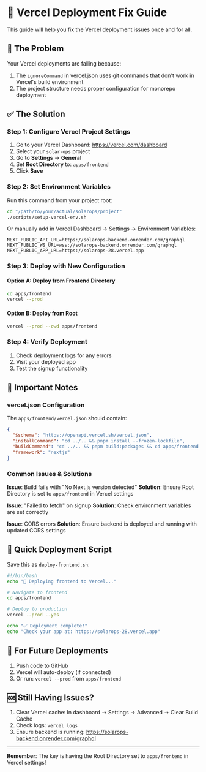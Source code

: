 # 🚀 Vercel Deployment Fix Guide

This guide will help you fix the Vercel deployment issues once and for all.

## 🔧 The Problem
Your Vercel deployments are failing because:
1. The `ignoreCommand` in vercel.json uses git commands that don't work in Vercel's build environment
2. The project structure needs proper configuration for monorepo deployment

## ✅ The Solution

### Step 1: Configure Vercel Project Settings

1. Go to your Vercel Dashboard: https://vercel.com/dashboard
2. Select your `solar-ops` project
3. Go to **Settings** → **General**
4. Set **Root Directory** to: `apps/frontend`
5. Click **Save**

### Step 2: Set Environment Variables

Run this command from your project root:
```bash
cd "/path/to/your/actual/solarops/project"
./scripts/setup-vercel-env.sh
```

Or manually add in Vercel Dashboard → Settings → Environment Variables:
```
NEXT_PUBLIC_API_URL=https://solarops-backend.onrender.com/graphql
NEXT_PUBLIC_WS_URL=wss://solarops-backend.onrender.com/graphql
NEXT_PUBLIC_APP_URL=https://solarops-28.vercel.app
```

### Step 3: Deploy with New Configuration

#### Option A: Deploy from Frontend Directory
```bash
cd apps/frontend
vercel --prod
```

#### Option B: Deploy from Root
```bash
vercel --prod --cwd apps/frontend
```

### Step 4: Verify Deployment

1. Check deployment logs for any errors
2. Visit your deployed app
3. Test the signup functionality

## 📝 Important Notes

### vercel.json Configuration
The `apps/frontend/vercel.json` should contain:
```json
{
  "$schema": "https://openapi.vercel.sh/vercel.json",
  "installCommand": "cd ../.. && pnpm install --frozen-lockfile",
  "buildCommand": "cd ../.. && pnpm build:packages && cd apps/frontend && pnpm build",
  "framework": "nextjs"
}
```

### Common Issues & Solutions

**Issue**: Build fails with "No Next.js version detected"
**Solution**: Ensure Root Directory is set to `apps/frontend` in Vercel settings

**Issue**: "Failed to fetch" on signup
**Solution**: Check environment variables are set correctly

**Issue**: CORS errors
**Solution**: Ensure backend is deployed and running with updated CORS settings

## 🎯 Quick Deployment Script

Save this as `deploy-frontend.sh`:
```bash
#!/bin/bash
echo "🚀 Deploying frontend to Vercel..."

# Navigate to frontend
cd apps/frontend

# Deploy to production
vercel --prod --yes

echo "✅ Deployment complete!"
echo "Check your app at: https://solarops-28.vercel.app"
```

## 🔄 For Future Deployments

1. Push code to GitHub
2. Vercel will auto-deploy (if connected)
3. Or run: `vercel --prod` from `apps/frontend`

## 🆘 Still Having Issues?

1. Clear Vercel cache: In dashboard → Settings → Advanced → Clear Build Cache
2. Check logs: `vercel logs`
3. Ensure backend is running: https://solarops-backend.onrender.com/graphql

---

**Remember**: The key is having the Root Directory set to `apps/frontend` in Vercel settings!